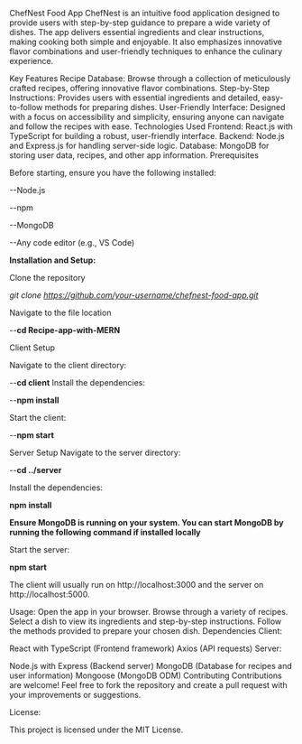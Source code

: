 ChefNest Food App
ChefNest is an intuitive food application designed to provide users with step-by-step guidance to prepare a wide variety of dishes. The app delivers essential ingredients and clear instructions, making cooking both simple and enjoyable. It also emphasizes innovative flavor combinations and user-friendly techniques to enhance the culinary experience.

Key Features
Recipe Database: Browse through a collection of meticulously crafted recipes, offering innovative flavor combinations.
Step-by-Step Instructions: Provides users with essential ingredients and detailed, easy-to-follow methods for preparing dishes.
User-Friendly Interface: Designed with a focus on accessibility and simplicity, ensuring anyone can navigate and follow the recipes with ease.
Technologies Used
Frontend: React.js with TypeScript for building a robust, user-friendly interface.
Backend: Node.js and Express.js for handling server-side logic.
Database: MongoDB for storing user data, recipes, and other app information.
Prerequisites


Before starting, ensure you have the following installed:

--Node.js

--npm

--MongoDB

--Any code editor (e.g., VS Code)

**Installation and Setup:**


Clone the repository


*git clone https://github.com/your-username/chefnest-food-app.git*

Navigate to the file location


--**cd Recipe-app-with-MERN**


Client Setup


Navigate to the client directory:


--**cd client**
Install the dependencies:

--**npm install**

Start the client:


--**npm start**


Server Setup
Navigate to the server directory:


--**cd ../server**


Install the dependencies:

**npm install**

**Ensure MongoDB is running on your system. You can start MongoDB by running the following command if installed locally**


Start the server:


**npm start**


The client will usually run on http://localhost:3000 and the server on http://localhost:5000.

Usage:
Open the app in your browser.
Browse through a variety of recipes.
Select a dish to view its ingredients and step-by-step instructions.
Follow the methods provided to prepare your chosen dish.
Dependencies
Client:

React with TypeScript (Frontend framework)
Axios (API requests)
Server:

Node.js with Express (Backend server)
MongoDB (Database for recipes and user information)
Mongoose (MongoDB ODM)
Contributing
Contributions are welcome! Feel free to fork the repository and create a pull request with your improvements or suggestions.

License:


This project is licensed under the MIT License.

